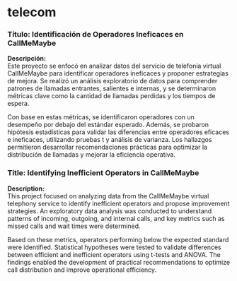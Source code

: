 # telecom
### **Título:** Identificación de Operadores Ineficaces en CallMeMaybe  

**Descripción:**  
Este proyecto se enfocó en analizar datos del servicio de telefonía virtual CallMeMaybe para identificar operadores ineficaces y proponer estrategias de mejora. Se realizó un análisis exploratorio de datos para comprender patrones de llamadas entrantes, salientes e internas, y se determinaron métricas clave como la cantidad de llamadas perdidas y los tiempos de espera.  

Con base en estas métricas, se identificaron operadores con un desempeño por debajo del estándar esperado. Además, se probaron hipótesis estadísticas para validar las diferencias entre operadores eficaces e ineficaces, utilizando pruebas t y análisis de varianza. Los hallazgos permitieron desarrollar recomendaciones prácticas para optimizar la distribución de llamadas y mejorar la eficiencia operativa.  

### **Title:** Identifying Inefficient Operators in CallMeMaybe  

**Description:**  
This project focused on analyzing data from the CallMeMaybe virtual telephony service to identify inefficient operators and propose improvement strategies. An exploratory data analysis was conducted to understand patterns of incoming, outgoing, and internal calls, and key metrics such as missed calls and wait times were determined.  

Based on these metrics, operators performing below the expected standard were identified. Statistical hypotheses were tested to validate differences between efficient and inefficient operators using t-tests and ANOVA. The findings enabled the development of practical recommendations to optimize call distribution and improve operational efficiency.  

